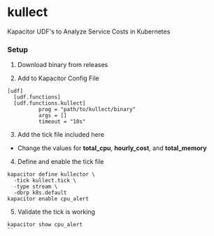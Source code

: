 # kullect
Kapacitor UDF's to Analyze Service Costs in Kubernetes

### Setup

1. Download binary from releases

2. Add to Kapacitor Config File
  ```
  [udf]
    [udf.functions]
    [udf.functions.kullect]
            prog = "path/to/kullect/binary"
            args = []
            timeout = "10s"
  ```

3. Add the tick file included here
  * Change the values for **total_cpu**, **hourly_cost**, and **total_memory**

4. Define and enable the tick file
  ```
  kapacitor define kullector \
    -tick kullect.tick \
    -type stream \
    -dbrp k8s.default 
  kapacitor enable cpu_alert
  ```

5. Validate the tick is working
  ```
  kapacitor show cpu_alert
  ``
